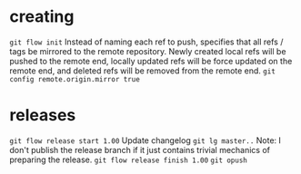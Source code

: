 # creating

`git flow init`
Instead of naming each ref to push, specifies that all refs / tags
be mirrored to the remote repository. Newly created local refs will be pushed
to the remote end, locally updated refs will be force updated on the remote
end, and deleted refs will be removed from the remote end.
`git config remote.origin.mirror true`

# releases

`git flow release start 1.00`
Update changelog
`git lg master..`
Note: I don't publish the release branch if it just contains trivial mechanics of preparing the release.
`git flow release finish 1.00`
`git opush`
